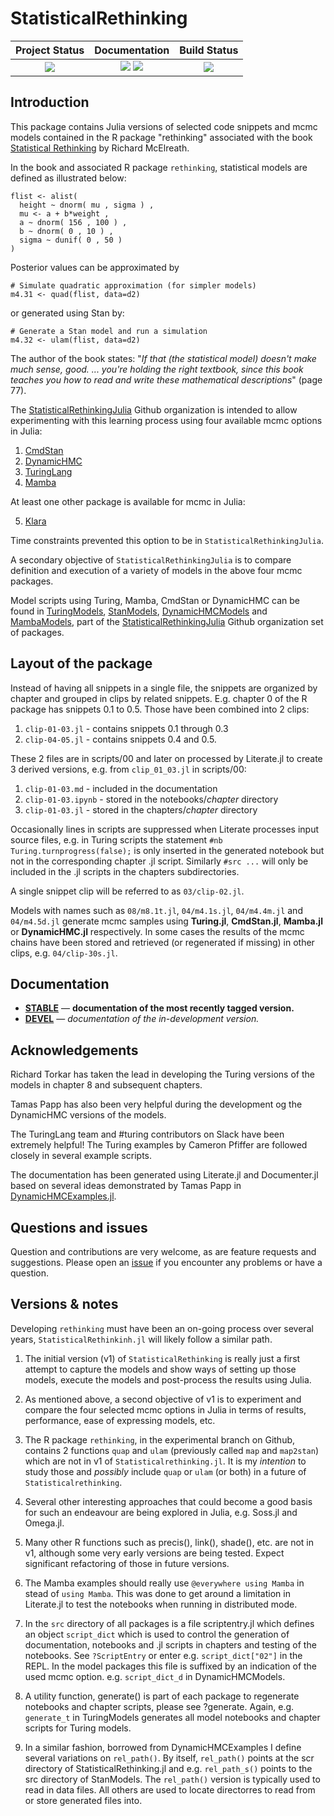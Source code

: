 # StatisticalRethinking


| **Project Status**                                                               |  **Documentation**                                                               | **Build Status**                                                                                |
|:-------------------------------------------------------------------------------:|:-------------------------------------------------------------------------------:|:-----------------------------------------------------------------------------------------------:|
|![][project-status-img] | [![][docs-stable-img]][docs-stable-url] [![][docs-dev-img]][docs-dev-url] | [![][travis-img]][travis-url] |

## Introduction

This package contains Julia versions of selected code snippets and mcmc models contained in the R package "rethinking" associated with the book [Statistical Rethinking](https://xcelab.net/rm/statistical-rethinking/) by Richard McElreath.

In the book and associated R package `rethinking`, statistical models are defined as illustrated below:

```
flist <- alist(
  height ~ dnorm( mu , sigma ) ,
  mu <- a + b*weight ,
  a ~ dnorm( 156 , 100 ) ,
  b ~ dnorm( 0 , 10 ) ,
  sigma ~ dunif( 0 , 50 )
)
```

Posterior values can be approximated by
 
```
# Simulate quadratic approximation (for simpler models)
m4.31 <- quad(flist, data=d2)
```

or generated using Stan by:

```
# Generate a Stan model and run a simulation
m4.32 <- ulam(flist, data=d2)
```

The author of the book states: "*If that (the statistical model) doesn't make much sense, good. ... you're holding the right textbook, since this book teaches you how to read and write these mathematical descriptions*" (page 77).

The [StatisticalRethinkingJulia](https://github.com/StatisticalRethinkingJulia) Github organization is intended to allow experimenting with this learning process using four available mcmc options in Julia:

1. [CmdStan](https://github.com/StanJulia)
2. [DynamicHMC](https://github.com/tpapp/DynamicHMC.jl)
3. [TuringLang](https://github.com/TuringLang)
4. [Mamba](https://github.com/brian-j-smith/Mamba.jl)

At least one other package is available for mcmc in Julia:

5. [Klara](https://github.com/JuliaStats/Klara.jl)

Time constraints prevented this option to be in `StatisticalRethinkingJulia`.

A secondary objective of `StatisticalRethinkingJulia` is to compare definition and execution of a variety of models in the above four mcmc packages.

Model scripts using Turing, Mamba, CmdStan or DynamicHMC can be found in [TuringModels](https://github.com/StatisticalRethinkingJulia/TuringModels.jl), [StanModels](https://github.com/StatisticalRethinkingJulia/StanModels.jl), [DynamicHMCModels](https://github.com/StatisticalRethinkingJulia/DynamicHMCModels.jl) and [MambaModels](https://github.com/StatisticalRethinkingJulia/MambaModels.jl), part of the [StatisticalRethinkingJulia](https://github.com/StatisticalRethinkingJulia) Github organization set of packages.

## Layout of the package

Instead of having all snippets in a single file, the snippets are organized by chapter and grouped in clips by related snippets. E.g. chapter 0 of the R package has snippets 0.1 to 0.5. Those have been combined into 2 clips:

1. `clip-01-03.jl` - contains snippets 0.1 through 0.3
2. `clip-04-05.jl` - contains snippets 0.4 and 0.5.

These 2 files are in scripts/00 and later on processed by Literate.jl to create 3 derived versions, e.g. from `clip_01_03.jl` in scripts/00:

1. `clip-01-03.md` - included in the documentation
2. `clip-01-03.ipynb` - stored in the notebooks/_chapter_ directory
3. `clip-01-03.jl` - stored in the chapters/_chapter_ directory

Occasionally lines in scripts are suppressed when Literate processes input source files, e.g. in Turing scripts the statement
`#nb Turing.turnprogress(false);` is only inserted in the generated notebook but not in the corresponding chapter .jl script. Similarly `#src ...` will only be included in the .jl scripts in the chapters subdirectories.

A single snippet clip will be referred to as `03/clip-02.jl`. 

Models with names such as `08/m8.1t.jl`, `04/m4.1s.jl`, `04/m4.4m.jl` and `04/m4.5d.jl` generate mcmc samples using **Turing.jl**, **CmdStan.jl**, **Mamba.jl** or **DynamicHMC.jl** respectively. In some cases the results of the mcmc chains have been stored and retrieved (or regenerated if missing) in other clips, e.g. `04/clip-30s.jl`.

## Documentation

- [**STABLE**][docs-stable-url] &mdash; **documentation of the most recently tagged version.**
- [**DEVEL**][docs-dev-url] &mdash; *documentation of the in-development version.*

## Acknowledgements

Richard Torkar has taken the lead in developing the Turing versions of the models in chapter 8 and subsequent chapters. 

Tamas Papp has also been very helpful during the development og the DynamicHMC versions of the models.

The TuringLang team and #turing contributors on Slack have been extremely helpful! The Turing examples by Cameron Pfiffer are followed closely in several example scripts.

The  documentation has been generated using Literate.jl and Documenter.jl based on several ideas demonstrated by Tamas Papp in  [DynamicHMCExamples.jl](https://tpapp.github.io/DynamicHMCExamples.jl).

## Questions and issues

Question and contributions are very welcome, as are feature requests and suggestions. Please open an [issue][issues-url] if you encounter any problems or have a question.

## Versions & notes

Developing `rethinking` must have been an on-going process over several years, `StatisticalRethinkinh.jl` will likely follow a similar path.

1. The initial version (v1) of `StatisticalRethinking` is really just a first attempt to capture the models and show ways of setting up those models, execute the models and post-process the results using Julia.

2. As mentioned above, a second objective of v1 is to experiment and compare the four selected mcmc options in Julia in terms of results, performance, ease of expressing models, etc.

3. The R package `rethinking`, in the experimental branch on Github, contains 2 functions `quap` and `ulam` (previously called `map` and `map2stan`) which are not in v1 of `Statisticalrethinking.jl`. It is my *intention* to study those and _possibly_ include `quap` or `ulam` (or both) in a future of `Statisticalrethinking`.

4. Several other interesting approaches that could become a good basis for such an endeavour are being explored in Julia, e.g. Soss.jl and Omega.jl.

5. Many other R functions such as precis(), link(), shade(), etc. are not in v1, although some very early versions are being tested. Expect significant refactoring of those in future versions.

6. The Mamba examples should really use `@everywhere using Mamba` in stead of `using Mamba`. This was done to get around a limitation in Literate.jl to test the notebooks when running in distributed mode. 

7. In the `src` directory of all packages is a file scriptentry.jl which defines an object `script_dict` which is used to control the generation of documentation, notebooks and .jl scripts in chapters and testing of the notebooks. See `?ScriptEntry` or enter e.g. `script_dict["02"]` in the REPL. In the model packages this file is suffixed by an indication of the used mcmc option. e.g. `script_dict_d` in DynamicHMCModels.

8. A utility function, generate() is part of each package to regenerate notebooks and chapter scripts, please see ?generate. Again, e.g. `generate_t` in TuringModels generates all model notebooks and chapter scripts for Turing models.

9. In a similar fashion, borrowed from DynamicHMCExamples I define several variations on `rel_path()`. By itself, `rel_path()` points at the scr directory of StatisticalRethinking.jl and e.g. `rel_path_s()` points to the src directory of StanModels. The `rel_path()` version is typically used to read in data files. All others are used to locate directorres to read from or store generated files into.


[docs-dev-img]: https://img.shields.io/badge/docs-dev-blue.svg
[docs-dev-url]: https://stanjulia.github.io/StatisticalRethinking.jl/latest

[docs-stable-img]: https://img.shields.io/badge/docs-stable-blue.svg
[docs-stable-url]: https://stanjulia.github.io/StatisticalRethinking.jl/stable

[travis-img]: https://travis-ci.org/StatisticalRethinkingJulia/StatisticalRethinking.jl.svg?branch=master
[travis-url]: https://travis-ci.org/StatisticalRethinkingJulia/StatisticalRethinking.jl

[codecov-img]: https://codecov.io/gh/StatisticalRethinkingJulia/StatisticalRethinking.jl/branch/master/graph/badge.svg
[codecov-url]: https://codecov.io/gh/StatisticalRethinkingJulia/StatisticalRethinking.jl

[issues-url]: https://github.com/StatisticalRethinkingJulia/StatisticalRethinking.jl/issues

[project-status-img]: https://img.shields.io/badge/lifecycle-wip-orange.svg

